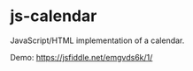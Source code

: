 js-calendar
===========

JavaScript/HTML implementation of a calendar.

Demo: https://jsfiddle.net/emgvds6k/1/
